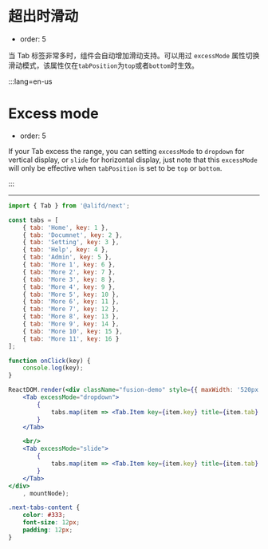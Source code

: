 # 超出时滑动

- order: 5

当 Tab 标签非常多时，组件会自动增加滑动支持。可以用过 `excessMode` 属性切换滑动模式，该属性仅在`tabPosition`为`top`或者`bottom`时生效。

:::lang=en-us
# Excess mode

- order: 5

If your Tab excess the range, you can setting `excessMode` to `dropdown` for vertical display, or `slide` for horizontal display, just note that this `excessMode` will only be effective when `tabPosition` is set to be `top` or `bottom`.

:::

---

````jsx
import { Tab } from '@alifd/next';

const tabs = [
    { tab: 'Home', key: 1 },
    { tab: 'Documnet', key: 2 },
    { tab: 'Setting', key: 3 },
    { tab: 'Help', key: 4 },
    { tab: 'Admin', key: 5 },
    { tab: 'More 1', key: 6 },
    { tab: 'More 2', key: 7 },
    { tab: 'More 3', key: 8 },
    { tab: 'More 4', key: 9 },
    { tab: 'More 5', key: 10 },
    { tab: 'More 6', key: 11 },
    { tab: 'More 7', key: 12 },
    { tab: 'More 8', key: 13 },
    { tab: 'More 9', key: 14 },
    { tab: 'More 10', key: 15 },
    { tab: 'More 11', key: 16 }
];

function onClick(key) {
    console.log(key);
}

ReactDOM.render(<div className="fusion-demo" style={{ maxWidth: '520px' }}>
    <Tab excessMode="dropdown">
        {
            tabs.map(item => <Tab.Item key={item.key} title={item.tab} onClick={onClick}>{item.tab} content, content, content</Tab.Item>)
        }
    </Tab>

    <br/>
    <Tab excessMode="slide">
        {
            tabs.map(item => <Tab.Item key={item.key} title={item.tab} onClick={onClick}>{item.tab} content, content, content</Tab.Item>)
        }
    </Tab>
</div>
    , mountNode);
````

````css
.next-tabs-content {
    color: #333;
    font-size: 12px;
    padding: 12px;
}
````
